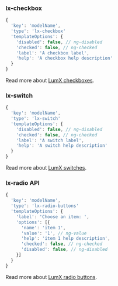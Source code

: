 ### lx-checkbox
```javascript
{
  'key': 'modelName',
  'type': 'lx-checkbox'
  'templateOptions': {
    'disabled': false, // ng-disabled
    'checked': false, // ng-checked
    'label': 'A checkbox label',
    'help': 'A checkbox help description'
  }
}
```
Read more about [LumX checkboxes](http://ui.lumapps.com/css/checkboxes).

### lx-switch
```javascript
{
  'key': 'modelName',
  'type': 'lx-switch'
  'templateOptions': {
    'disabled': false, // ng-disabled
    'checked': false, // ng-checked
    'label': 'A switch label',
    'help': 'A switch help description'
  }
}
```
Read more about [LumX switches](http://ui.lumapps.com/css/switches).

### lx-radio API
```javascript
{
  'key': 'modelName',
  'type': 'lx-radio-buttons'
  'templateOptions': {
    'label': 'Choose an item: ',
    'options': [{
      'name': 'item 1',
      'value': '1', // ng-value
      'help': 'item 1 help description',
      'checked': false, // ng-checked
      'disabled': false, // ng-disabled
    }]
  }
}
```
Read more about [LumX radio buttons](http://ui.lumapps.com/css/radio-buttons).
